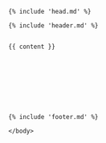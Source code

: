 <!DOCTYPE html>
<html class="no-js">
  <head>

    {% include 'head.md' %}

  </head>
  <body>


    {% include 'header.md' %}


    {{ content }}









    {% include 'footer.md' %}

    </body>
</html>
